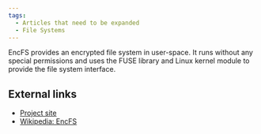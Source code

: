 ```yaml
---
tags:
  - Articles that need to be expanded
  - File Systems
---
```

EncFS provides an encrypted file system in user-space. It runs without
any special permissions and uses the FUSE library and Linux kernel
module to provide the file system interface.

## External links

* [Project site](https://github.com/vgough/encfs)
* [Wikipedia: EncFS](https://en.wikipedia.org/wiki/EncFS)
